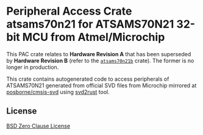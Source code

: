 # Peripheral Access Crate atsams70n21 for ATSAMS70N21 32-bit MCU from Atmel/Microchip

This PAC crate relates to **Hardware Revision A** that has been superseded by **Hardware Revision B** (refer to the [`atsams70n21b`](https://https://crates.io/crates/atsams70n21b) crate). The former is no longer in production.

This crate contains autogenerated code to access peripherals of ATSAMS70N21 generated from official SVD files from Microchip mirrored at [posborne/cmsis-svd](https://github.com/posborne/cmsis-svd) using [svd2rust](https://github.com/rust-embedded/svd2rust/) tool.

## License

[BSD Zero Clause License](https://choosealicense.com/licenses/0bsd/)
